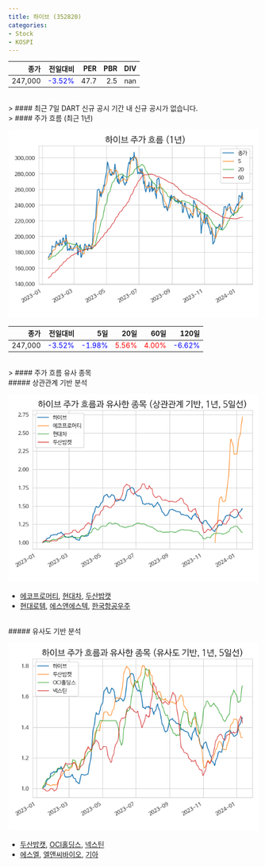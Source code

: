 ```yaml
---
title: 하이브 (352820)
categories:
- Stock
- KOSPI
---
```


|종가|전일대비|PER|PBR|DIV|
|---:|-------:|--:|--:|--:|
|247,000|<span style="color: blue">-3.52%</span>|47.7|2.5|nan|

<!-- more -->

<br>
> #### 최근 7일 DART 신규 공시
기간 내 신규 공시가 없습니다.

<br>
> #### 주가 흐름 (최근 1년)

![352820](/assets/images/stock/352820.png)

|종가|전일대비|5일|20일|60일|120일|
|---:|-------:|--:|---:|---:|----:|
|247,000|<span style="color: blue">-3.52%</span>|<span style="color: blue">-1.98%</span>|<span style="color: red">5.56%</span>|<span style="color: red">4.00%</span>|<span style="color: blue">-6.62%</span>|

<br>
> #### 주가 흐름 유사 종목

<br>
##### 상관관계 기반 분석

![352820](/assets/images/stock/352820_corr.png)
- [에코프로머티](/450080/), [현대차](/005380/), [두산밥캣](/241560/)
- [현대로템](/064350/), [에스앤에스텍](/101490/), [한국항공우주](/047810/)

<br>
##### 유사도 기반 분석

![352820](/assets/images/stock/352820_sim.png)
- [두산밥캣](/241560/), [OCI홀딩스](/010060/), [넥스틴](/348210/)
- [에스엘](/005850/), [엘앤씨바이오](/290650/), [기아](/000270/)